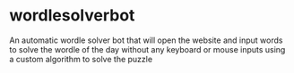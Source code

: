 # wordlesolverbot
An automatic wordle solver bot that will open the website and input words to solve the wordle of the day without any keyboard or mouse inputs using a custom algorithm to solve the puzzle
